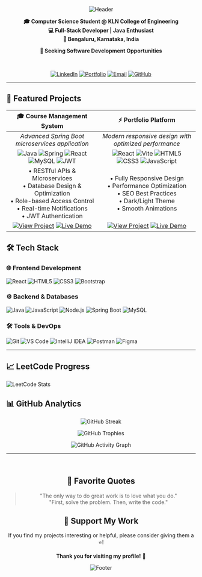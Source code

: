 <div align="center">

![Header](https://capsule-render.vercel.app/api?type=waving&color=0:667eea,100:764ba2&height=250&section=header&text=Vasanth%20Raj&fontSize=70&fontAlignY=35&animation=fadeIn&desc=Full-Stack%20Developer%20•%20Java%20Specialist&descAlignY=70&descSize=20&fontColor=ffffff&descColor=ffffff)

</div>

<div align="center">

**🎓 Computer Science Student @ KLN College of Engineering**  
**💻 Full-Stack Developer | Java Enthusiast**  
**📍 Bengaluru, Karnataka, India**  

**🚀 Seeking Software Development Opportunities**

</div>

<br>

<div align="center">

[![LinkedIn](https://img.shields.io/badge/LinkedIn-0A66C2?style=for-the-badge&logo=linkedin&logoColor=white&labelColor=0A66C2&color=0A66C2&animation=spin)](https://www.linkedin.com/in/iamvasanthraj/)
[![Portfolio](https://img.shields.io/badge/Portfolio-FF6B6B?style=for-the-badge&logo=atom&logoColor=white&labelColor=FF6B6B&color=FF6B6B&animation=pulse)](https://iamvasanthraj.github.io/)
[![Email](https://img.shields.io/badge/Email-EA4335?style=for-the-badge&logo=gmail&logoColor=white&labelColor=EA4335&color=EA4335&animation=shake)](mailto:imvasanthraj003@gmail.com)
[![GitHub](https://img.shields.io/badge/GitHub-181717?style=for-the-badge&logo=github&logoColor=white&labelColor=181717&color=181717&animation=bounce)](https://github.com/iamvasanthraj)

</div>

---

## 🚀 Featured Projects

| **🎓 Course Management System** | **⚡ Portfolio Platform** |
|:---:|:---:|
| *Advanced Spring Boot microservices application* | *Modern responsive design with optimized performance* |
| ![Java](https://img.shields.io/badge/Java-ED8B00?style=for-the-badge&logo=java&logoColor=white) ![Spring](https://img.shields.io/badge/Spring_Boot-6DB33F?style=for-the-badge&logo=spring-boot&logoColor=white) ![React](https://img.shields.io/badge/React-61DAFB?style=for-the-badge&logo=react&logoColor=black) ![MySQL](https://img.shields.io/badge/MySQL-4479A1?style=for-the-badge&logo=mysql&logoColor=white) ![JWT](https://img.shields.io/badge/JWT-000000?style=for-the-badge&logo=json-web-tokens&logoColor=white) | ![React](https://img.shields.io/badge/React-61DAFB?style=for-the-badge&logo=react&logoColor=black) ![Vite](https://img.shields.io/badge/Vite-646CFF?style=for-the-badge&logo=vite&logoColor=white) ![HTML5](https://img.shields.io/badge/HTML5-E34F26?style=for-the-badge&logo=html5&logoColor=white) ![CSS3](https://img.shields.io/badge/CSS3-1572B6?style=for-the-badge&logo=css3&logoColor=white) ![JavaScript](https://img.shields.io/badge/JavaScript-F7DF1E?style=for-the-badge&logo=javascript&logoColor=black) |
| • RESTful APIs & Microservices<br>• Database Design & Optimization<br>• Role-based Access Control<br>• Real-time Notifications<br>• JWT Authentication | • Fully Responsive Design<br>• Performance Optimization<br>• SEO Best Practices<br>• Dark/Light Theme<br>• Smooth Animations |
| [![View Project](https://img.shields.io/badge/🔗_View_Project-4285F4?style=for-the-badge&logo=github&logoColor=white)](https://github.com/iamvasanthraj/course-management) [![Live Demo](https://img.shields.io/badge/🚀_Live_Demo-34A853?style=for-the-badge&logo=rocket&logoColor=white)](https://course-demo.com) | [![View Project](https://img.shields.io/badge/🔗_View_Project-4285F4?style=for-the-badge&logo=github&logoColor=white)](https://github.com/iamvasanthraj/portfolio) [![Live Demo](https://img.shields.io/badge/🚀_Live_Demo-34A853?style=for-the-badge&logo=rocket&logoColor=white)](https://iamvasanthraj.github.io/) |


## 🛠️ Tech Stack


### 🌐 Frontend Development
![React](https://img.shields.io/badge/React-%2320232a.svg?style=for-the-badge&logo=react&logoColor=%2361DAFB)
![HTML5](https://img.shields.io/badge/HTML5-%23E34F26.svg?style=for-the-badge&logo=html5&logoColor=white)
![CSS3](https://img.shields.io/badge/CSS3-%231572B6.svg?style=for-the-badge&logo=css3&logoColor=white)
![Bootstrap](https://img.shields.io/badge/Bootstrap-%23563D7C.svg?style=for-the-badge&logo=bootstrap&logoColor=white)

### ⚙️ Backend & Databases
![Java](https://img.shields.io/badge/Java-%23ED8B00.svg?style=for-the-badge&logo=java&logoColor=white)
![JavaScript](https://img.shields.io/badge/JavaScript-%23F7DF1E.svg?style=for-the-badge&logo=javascript&logoColor=black)
![Node.js](https://img.shields.io/badge/Node.js-339933?style=for-the-badge&logo=node.js&logoColor=white)
![Spring Boot](https://img.shields.io/badge/Spring_Boot-%236DB33F.svg?style=for-the-badge&logo=spring-boot&logoColor=white)
![MySQL](https://img.shields.io/badge/MySQL-%2300f.svg?style=for-the-badge&logo=mysql&logoColor=white)

### 🛠️ Tools & DevOps
![Git](https://img.shields.io/badge/Git-%23F05033.svg?style=for-the-badge&logo=git&logoColor=white)
![VS Code](https://img.shields.io/badge/VS_Code-%23007ACC.svg?style=for-the-badge&logo=visual-studio-code&logoColor=white)
![IntelliJ IDEA](https://img.shields.io/badge/IntelliJ_IDEA-%23000000.svg?style=for-the-badge&logo=intellij-idea&logoColor=white)
![Postman](https://img.shields.io/badge/Postman-%23FF6C37.svg?style=for-the-badge&logo=postman&logoColor=white)
![Figma](https://img.shields.io/badge/Figma-%23F24E1E.svg?style=for-the-badge&logo=figma&logoColor=white)

---

## 📈 LeetCode Progress

![LeetCode Stats](https://leetcard.jacoblin.cool/pmvashari007?theme=dark&border=0)

## 📊 GitHub Analytics

<div align="center">

![GitHub Streak](https://github-readme-streak-stats.herokuapp.com/?user=iamvasanthraj&theme=radical&hide_border=true&background=0d1117&ring=58a6ff&fire=58a6ff&currStreakLabel=58a6ff)

![GitHub Trophies](https://github-profile-trophy.vercel.app/?username=iamvasanthraj&theme=radical&no-bg=true&no-frame=true&margin-w=20)


![GitHub Activity Graph](https://github-readme-activity-graph.vercel.app/graph?username=iamvasanthraj&theme=react-dark&hide_border=true&area=true&bg_color=0d1117&color=58a6ff&line=58a6ff&point=58a6ff&area_color=0d1117)

</div>

---

<br>

<div align="center">

## 📜 Favorite Quotes

> "The only way to do great work is to love what you do."  
> "First, solve the problem. Then, write the code."

## 🌟 Support My Work

If you find my projects interesting or helpful, please consider giving them a ⭐!

**Thank you for visiting my profile!** 🚀

![Footer](https://capsule-render.vercel.app/api?type=waving&color=0:00f2fe,100:4facfe&height=120&section=footer&animation=fadeIn&reversal=true)

</div>
